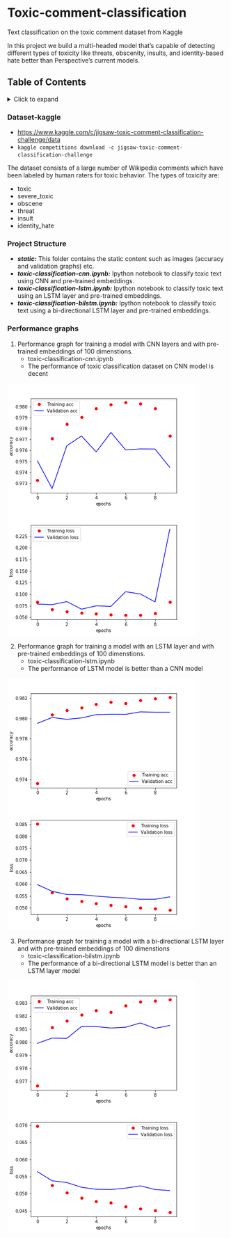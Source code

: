 
# Toxic-comment-classification
Text classification on the toxic comment dataset from Kaggle

In this project we build a multi-headed model that’s capable of detecting different types of toxicity like threats, obscenity, insults, and identity-based hate better than Perspective’s current models.

## Table of Contents
<!-- ⛔️ MD-MAGIC-EXAMPLE:START (TOC:collapse=true&collapseText=Click to expand) -->
<details>
<summary>Click to expand</summary>

- [Dataset - Kaggle](#dataset-kaggle)
- [Project Structure](#project-structure)
- [Performance graphs](#performance-graphs)

</details>
<!-- ⛔️ MD-MAGIC-EXAMPLE:END -->

### Dataset-kaggle

- https://www.kaggle.com/c/jigsaw-toxic-comment-classification-challenge/data
- ```kaggle competitions download -c jigsaw-toxic-comment-classification-challenge```

The dataset consists of a large number of Wikipedia comments which have been labeled by human raters for toxic behavior. The types of toxicity are:

- toxic
- severe_toxic
- obscene
- threat
- insult
- identity_hate


### Project Structure

- ***static:*** This folder contains the static content such as images (accuracy and validation graphs) etc.
- ***toxic-classification-cnn.ipynb:*** Ipython notebook to classify toxic text using CNN and pre-trained embeddings.
- ***toxic-classification-lstm.ipynb:*** Ipython notebook to classify toxic text using an LSTM layer and pre-trained embeddings.
- ***toxic-classification-bilstm.ipynb:*** Ipython notebook to classify toxic text using a bi-directional LSTM layer and pre-trained embeddings.


### Performance graphs

1. Performance graph for training a model with CNN layers and with pre-trained embeddings of 100 dimenstions. 
   - toxic-classification-cnn.ipynb
   - The performance of toxic classification dataset on CNN model is decent

![Accuracy](https://github.com/agoel41/toxic-comment-classification/blob/master/static/acc_toxic_cnn.png) ![Loss](https://github.com/agoel41/toxic-comment-classification/blob/master/static/loss_toxic_cnn.png)

2. Performance graph for training a model with an LSTM layer and with pre-trained embeddings of 100 dimenstions.
   - toxic-classification-lstm.ipynb
   - The performance of LSTM model is better than a CNN model
   
![Accuracy](https://github.com/agoel41/toxic-comment-classification/blob/master/static/acc_toxic_lstm.png) ![Loss](https://github.com/agoel41/toxic-comment-classification/blob/master/static/loss_toxic_lstm.png)

3. Performance graph for training a model with a bi-directional LSTM layer and with pre-trained embeddings of 100 dimenstions
   - toxic-classification-bilstm.ipynb
   - The performance of a bi-directional LSTM model is better than an LSTM layer model

![Accuracy](https://github.com/agoel41/toxic-comment-classification/blob/master/static/acc_toxic_bilstm.png) ![Loss](https://github.com/agoel41/toxic-comment-classification/blob/master/static/loss_toxic_bilstm.png)
